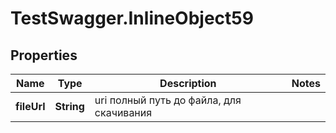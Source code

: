 # TestSwagger.InlineObject59

## Properties

Name | Type | Description | Notes
------------ | ------------- | ------------- | -------------
**fileUrl** | **String** | uri полный путь до файла, для скачивания | 


